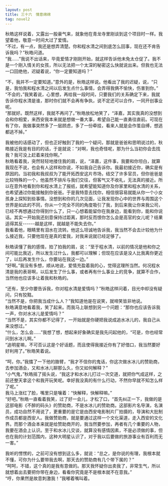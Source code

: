 ```yaml
---
layout: post
title: 三十六　情意绵绵
tag: novel2
---
```


秋皓这样说着，又露出一股豪气来，就象他在青龙寺里刚谈到这个项目时一样。我望着他，敬意一时间大过了爱情。<br />
 “不过，有一点，我还是想弄清楚。你和程水清之间到底怎么回事，现在还不肯告诉我吗？”秋皓问道。<br />
“我……”我说不出话来，毕竟爱情才刚刚开始，就这样告诉他未免太仓促了。我不是一个刚入情关的女孩，所以无法把一个太深的秘密这么快就说出来。但我也无法一口回绝他，迟疑着说，“你一定要知道吗？”

“不，我并不一定要知道。”意外的是，秋皓这样说。他看出了我的迟疑，说，“只是，我怕我和程水清之间以后发生点什么事情，会弄得我俩不愉快，伤害到你。”<br />
“不会的，”我笑着说，心里想，再给我一段时间，只要我们的关系确定下来，我就告诉你程水清是谁，那时你们就不会再有争执，说不定还可以合作，一同开创事业呢。<br />
“那就好。既然这样，我就不再问了。”秋皓放松地笑了，“泽嘉，其实我真的没想到会和你相爱，来西安我本来就是想做一番大事，希望自己能一直勇往直前。可现在有了你，我做事突然多了一层顾虑，多了一份牵挂，看来人就是会作茧自缚，想逃都逃不掉。”

我被他的话感动了，但也正好触到了我的一个疑问，那就是爸爸和思明说过的，秋皓接近我是有目的的话，于是就说：“对啊，我也奇怪呢，那为什么当初你会去找我？我可没上赶着来找你啊。”<br />
秋皓看着我，突然轻轻地搂住我的肩，说，“泽嘉，这件事，我要和你坦白，就算我现在不说，也会有人这样和你说，不如我自己告诉你。我最初接近你，确实是有原因的。当初我和我叔叔为了能开拓西安这片市场，结交了许多官员，但你爸爸是比较特殊的一个，他虽然不排斥与我们交往，但客气又不收礼，无法真的接近。所以在意外地看到你和程水清上了报纸，就希望能知道你及你家里和程水清的关系，也希望通过你能接触到你爸爸。于是我特意去找你，相信很容易就能从你一个小女孩身上探知到些事情。没想到和你的几次见面，让我发现你心中的世界与周围这个世界是如此的不同，你从一个完全不同的角度吸引了我，到后来我让你来我公司，已经不再想通过你得到什么了，只一心想着能留你在我身边，能看到你，能和你说话。其实一开始我还刻意保持过距离，那时反而恨你怎么会是高官的女儿呢？结果适得其反------越是这样，就越是不能失去你。”<br />
我看着他，眼睛里有泪水在流转。他这么坦诚地告诉我，我当然不会去计较他为什么接近我，只要他现在是真的爱我，对我来说就已经足够了。

秋皓读懂了我的感情，拍了拍我的肩，说：“至于程水清，以前的情况是他和你之间可能比我近，所以发生过什么，我都可以理解；但现在应该是没人比我离你更近了，以后再发生什么，你要站在我这一边。”<br />
“好啊。”我没有多想，顺从地说，爱情充盈着我的心，觉得这理所当然。何况程水清是我的表哥啊，以后发生了什么事，或者再有什么事业上的竞争，就算不合作，当然他也应该多让着我和秋皓的。

“还有，至少你要告诉我，你对程水清是爱情吗？”秋皓这样问着，目光中却没有疑问，只有狡黠。<br />
“当然不是，你把我当成什么人？”我知道他是在说笑，就啼笑皆非地说。<br />
秋皓满意地看着我，笑了起来。而我马上联想到另一个问题：“那你也应该告诉我一声，你对水冰儿是爱情吗？”<br />
 “当然不是，其实你都不记得了，一开始就是你硬把我说成追水冰儿的，我自己从来没想过。”<br />
“什么，怎么会……”我想了想，想起来好象确实是我先问起他的，“可是，你也经常问到水冰儿啊。”<br />
“追明星嘛，不可否认这是个好话题，而且使得我接近你有了好借口，我当然要好好利用了。”秋皓笑着说。

“呵，你。”我擂了一下他的胳臂，“我才不信你的鬼话，你这次做水冰儿的赞助商，去参加酒会，又和水冰儿聊那么久，你又如何解释？”<br />
“小气鬼，”秋皓摇了摇头说，“我这才和水冰儿打过一次交道，就把你气成这样，之前还整天拿这个和我开玩笑呢。幸好我没真的有什么行动，不然你早就不知怎么样了呢。”<br />
我马上涨红了脸，嘴里只是嚷着：“快解释，快解释嘛。”<br />
“好吧。”秋皓一直看着我笑，过了好一会儿，才松了口，“首先纠正一下，我做的是这部电影《不醉的码头》的赞助商，不是水冰儿的赞助商。这部影片名导演，名演员，成功自然不用说了，更重要的是它是由西安电影制片厂拍摄的，导演和大批制作成员都是西安人。我做赞助商，就是要通过这样一个文化渠道，走入西安的文化界。而那个酒会本来就是给赞助商开的，我当然要参加，再者有几个重要的人物，我要在酒会上认识。至于和水冰儿交谈，就算没有感情因素，不是必须做的事，但也在我的计划范围内，这种大明星认识了，对于我以后要做的旅游事业有百利而无一害。”

我听的愣愣的，之前可没有想到这么多，就说：“总之，是你说的有理，我根本就不懂，可你为什么要带我去啊，那天去的赞助商有几个带下属的？”<br />
“呵呵，不错，这个真的是我有意做的。那天我怀疑你出卖我了，非常生气，所以就想着出去要把你带在身边，看看你究竟是不是根本就不在意我。”<br />
“哼，你果然是故意刺激我！”我嘟着嘴叫着。
